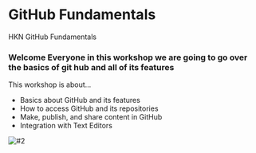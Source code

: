 # GitHub Fundamentals
HKN GitHub Fundamentals 

### Welcome Everyone in this workshop we are going to go over the basics of git hub and all of its features

This workshop is about…

* Basics about GitHub and its features
* How to access GitHub and its repositories
* Make, publish, and share content in GitHub
* Integration with Text Editors

![#2](https://github.githubassets.com/images/modules/marketplace/marketplace-illustration-01.svg)
